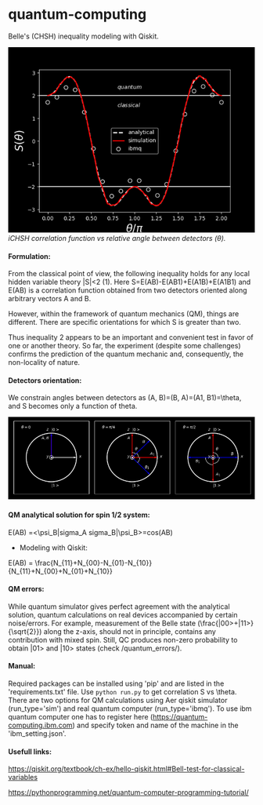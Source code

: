 # quantum-computing
Belle's (CHSH) inequality modeling with Qiskit.

![CHSH correlation function vs relative angle between detectors ($\theta$).](/images/correlation.png)
*iCHSH correlation function vs relative angle between detectors ($\theta$).*

#### Formulation:

From the classical point of view, the following inequality holds for any local hidden variable theory |S|<2 (1).
Here S=E(AB)-E(AB1)+E(A1B)+E(A1B1) and E(AB) is a correlation function obtained from two detectors oriented along arbitrary vectors A and B.

However, within the framework of quantum mechanics (QM), things are different. There are specific orientations for which S is greater than two.  

Thus inequality 2 appears to be an important and convenient test in favor of one or another theory.  So far, the experiment (despite some challenges) confirms the prediction of the quantum mechanic and, consequently, the non-locality of nature.


#### Detectors orientation:

 We constrain angles between detectors as (A, B)=(B, A)=(A1, B1)=\theta, and S becomes only a function of theta.  
 
 ![Positions of detectors (A, A1, B, B1). Bloch's spheres were projected onto xz plane.](/images/bloch_sphere.png)


#### QM analytical solution for spin 1/2 system:

E(AB) =<\psi_B|sigma_A sigma_B|\psi_B>=cos(AB)

- Modeling with Qiskit:

E(AB) = \frac{N_{11}+N_{00}-N_{01}-N_{10}}{N_{11}+N_{00}+N_{01}+N_{10}}

#### QM errors:

While quantum simulator gives perfect agreement with the analytical solution, quantum calculations on real devices accompanied by certain noise/errors.  For example, measurement of the  Belle state (\frac{|00>+|11>}{\sqrt{2}}) along the z-axis, should not in principle, contains any contribution with mixed spin. Still, QC produces non-zero probability to obtain  |01> and |10> states (check /quantum_errors/).


#### Manual:

Required packages can be installed using 'pip' and are listed in the 'requirements.txt' file.
Use `python run.py` to get correlation S vs \theta. There are two options for QM calculations using Aer qiskit simulator (run_type='sim') and real quantum computer (run_type='ibmq'). To use ibm quantum computer one has to register here (https://quantum-computing.ibm.com) and specify token and name of the machine in the 'ibm_setting.json'.

#### Usefull links:

https://qiskit.org/textbook/ch-ex/hello-qiskit.html#Bell-test-for-classical-variables

https://pythonprogramming.net/quantum-computer-programming-tutorial/
